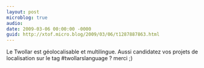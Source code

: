 ```yaml
---
layout: post
microblog: true
audio: 
date: 2009-03-06 00:00:00 -0000
guid: http://xtof.micro.blog/2009/03/06/t1287887863.html
---
```

Le Twollar est géolocalisable et multilingue. Aussi candidatez vos projets de localisation sur le tag #twollarslanguage ? merci ;)
